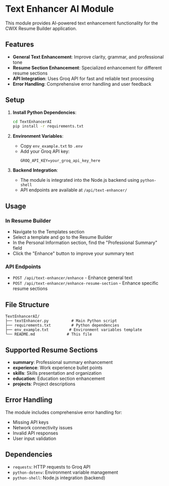 # Text Enhancer AI Module

This module provides AI-powered text enhancement functionality for the CWIX Resume Builder application.

## Features

- **General Text Enhancement**: Improve clarity, grammar, and professional tone
- **Resume Section Enhancement**: Specialized enhancement for different resume sections
- **API Integration**: Uses Groq API for fast and reliable text processing
- **Error Handling**: Comprehensive error handling and user feedback

## Setup

1. **Install Python Dependencies**:

   ```bash
   cd TextEnhancerAI
   pip install -r requirements.txt
   ```

2. **Environment Variables**:

   - Copy `env_example.txt` to `.env`
   - Add your Groq API key:
     ```
     GROQ_API_KEY=your_groq_api_key_here
     ```

3. **Backend Integration**:
   - The module is integrated into the Node.js backend using `python-shell`
   - API endpoints are available at `/api/text-enhancer/`

## Usage

### In Resume Builder

- Navigate to the Templates section
- Select a template and go to the Resume Builder
- In the Personal Information section, find the "Professional Summary" field
- Click the "Enhance" button to improve your summary text

### API Endpoints

- `POST /api/text-enhancer/enhance` - Enhance general text
- `POST /api/text-enhancer/enhance-resume-section` - Enhance specific resume sections

## File Structure

```
TextEnhancerAI/
├── textEnhancer.py          # Main Python script
├── requirements.txt         # Python dependencies
├── env_example.txt         # Environment variables template
└── README.md              # This file
```

## Supported Resume Sections

- **summary**: Professional summary enhancement
- **experience**: Work experience bullet points
- **skills**: Skills presentation and organization
- **education**: Education section enhancement
- **projects**: Project descriptions

## Error Handling

The module includes comprehensive error handling for:

- Missing API keys
- Network connectivity issues
- Invalid API responses
- User input validation

## Dependencies

- `requests`: HTTP requests to Groq API
- `python-dotenv`: Environment variable management
- `python-shell`: Node.js integration (backend)
